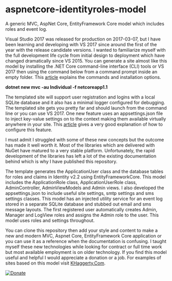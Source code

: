 # aspnetcore-identityroles-model
A generic MVC, AspNet Core, EntityFramework Core model which includes roles and event log.

Visual Studio 2017 was released for production on 2017-03-07, but I have been learning and developing with VS 2017 since around the first of the year with the release candidate versions. I wanted to familiarize myself with the full development life cycle from initial design to deployment which have changed dramatically since VS 2015. You can generate a site almost like this model by installing the .NET Core command-line interface (CLI) tools or VS 2017 then using the command below from a command prompt inside an empty folder. This <a href="https://docs.microsoft.com/en-us/dotnet/articles/core/tools/">article</a> explains the commands and installation options.
<p>
  <strong>dotnet new mvc -au Individual -f netcoreapp1.1</strong>
</p>
The templated site will support user registration and logins with a local SQLite database and it also has a minimal logger configured for debugging. The templated site gets you pretty far and should launch from the command line or you can use VS 2017. One new feature uses an appsettings.json file to inject key-value settings on to the context making them available virtually anywhere in your site. This <a href="https://hassantariqblog.wordpress.com/2017/02/20/asp-net-core-step-by-step-guide-to-access-appsettings-json-in-web-project-and-class-library/">article</a> gives a very good explanation of how to configure this feature.

I must admit I struggled with some of these new concepts but the outcome has made it well worth it. Most of the libraries which are delivered with NuGet have matured to a very stable platform. Unfortunately, the rapid development of the libraries has left a lot of the existing documentation behind which is why I have published this repository.

The template generates the ApplicationUser class and the database tables for roles and claims in Identity v2.2 using EntityFrameworkCore. This model includes the ApplicationRole class, ApplicationUserRole class, AdminController, AdminViewModels and Admin views. I also developed the appsettings.json to include useful site settings, smtp settings and sms settings classes. This model has an injected utility service for an event log stored in a separate SQLite database and stubbed out email and sms message layouts. The first registered user automatically creates Admin, Manager and LogView roles and assigns the Admin role to the user. This model uses roles and settings throughout.

You can clone this repository then add your style and content to make a new and modern MVC, Aspnet Core, EntityFramework Core application or you can use it as a reference when the documentation is confusing. I taught myself these new technologies while looking for contract or full time work but most available employment is on older technology. If you find this model useful and helpful I would appreciate a donation or a job. For examples of sites based on this model visit <a href="https://khaggerty.com/">KHaggerty.Com</a>.

[![Donate](https://www.paypalobjects.com/en_US/i/btn/btn_donateCC_LG.gif)](https://www.paypal.com/cgi-bin/webscr?cmd=_s-xclick&hosted_button_id=M6Z6SJHSUSD4G)
